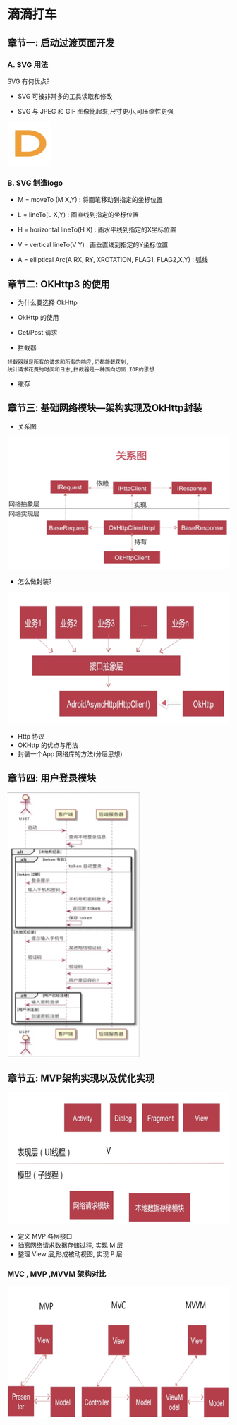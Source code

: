 # 滴滴打车

## 章节一: 启动过渡页面开发
### A. SVG 用法
SVG 有何优点?
- SVG 可被非常多的工具读取和修改

- SVG 与 JPEG 和 GIF 图像比起来,尺寸更小,可压缩性更强

 <img src="https://github.com/MicroKibaco/Taxi/blob/master/doc/icon_logo.png" width="100" height="100" />
   
### B. SVG 制造logo
- M = moveTo (M X,Y) : 将画笔移动到指定的坐标位置

- L = lineTo(L X,Y) : 画直线到指定的坐标位置

- H = horizontal lineTo(H X) : 画水平线到指定的X坐标位置

- V = vertical lineTo(V Y) : 画垂直线到指定的Y坐标位置

- A = elliptical Arc(A RX, RY, XROTATION, FLAG1, FLAG2,X,Y) : 弧线



## 章节二: OKHttp3 的使用

- 为什么要选择 OkHttp

- OkHttp 的使用

- Get/Post 请求

- 拦截器
```
拦截器就是所有的请求和所有的响应,它都能截获到,
统计请求花费的时间和日志,拦截器是一种面向切面 IOP的思想
```
- 缓存


## 章节三: 基础网络模块—架构实现及OkHttp封装
 - 关系图
 
 <img src="https://github.com/MicroKibaco/Taxi/blob/master/doc/net-relation.png" width="600" height="300" />
 
 - 怎么做封装?
 
 <img src="https://github.com/MicroKibaco/Taxi/blob/master/doc/baseOkHttp.png" width="600" height="300" />

- Http 协议
- OKHttp 的优点与用法
- 封装一个App 网络库的方法(分层思想)

## 章节四: 用户登录模块
 <img src="https://github.com/MicroKibaco/Taxi/blob/master/doc/login.png" width="300" height="600" />

## 章节五: MVP架构实现以及优化实现
 <img src="https://github.com/MicroKibaco/Taxi/blob/master/doc/mvp.png" width="600" height="300" />

- 定义 MVP 各层接口
- 抽离网络请求数据存储过程, 实现 M 层
- 整理 View 层,形成被动视图, 实现 P 层

### MVC , MVP ,MVVM 架构对比
 <img src="https://github.com/MicroKibaco/Taxi/blob/master/doc/mvc-mvp-mvvm.png" width="600" height="300" />


